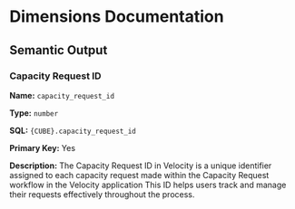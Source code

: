 # Dimensions Documentation

## Semantic Output

### Capacity Request ID

**Name:** `capacity_request_id`

**Type:** `number`

**SQL:** `{CUBE}.capacity_request_id`

**Primary Key:** Yes

**Description:** The Capacity Request ID in Velocity is a unique identifier assigned to each capacity request made within the Capacity Request workflow in the Velocity application This ID helps users track and manage their requests effectively throughout the process.

